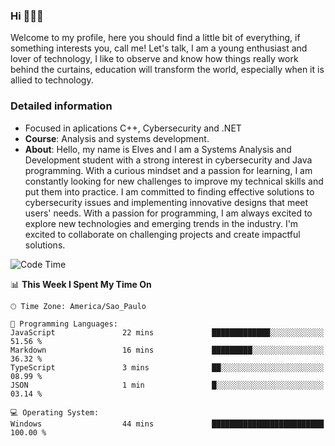 


### Hi 🙋🏽‍♂️

Welcome to my profile, here you should find a little bit of everything, if something interests you, call me! Let's talk,
I am a young enthusiast and lover of technology, I like to observe and know how things really work behind the curtains, 
education will transform the world, especially when it is allied to technology.

### Detailed information
* Focused in aplications C++, Cybersecurity and .NET
* **Course**: Analysis and systems development.
* **About**: Hello, my name is Elves and I am a Systems Analysis and Development student with a strong interest in cybersecurity and Java programming. With a curious mindset and a passion for learning, I am constantly looking for new challenges to improve my technical skills and put them into practice. I am committed to finding effective solutions to cybersecurity issues and implementing innovative designs that meet users' needs. With a passion for programming, I am always excited to explore new technologies and emerging trends in the industry. I'm excited to collaborate on challenging projects and create impactful solutions.

<!--START_SECTION:waka-->
![Code Time](http://img.shields.io/badge/Code%20Time-43%20hrs%205%20mins-blue)

📊 **This Week I Spent My Time On** 

```text
🕑︎ Time Zone: America/Sao_Paulo

💬 Programming Languages: 
JavaScript               22 mins             █████████████░░░░░░░░░░░░   51.56 % 
Markdown                 16 mins             █████████░░░░░░░░░░░░░░░░   36.32 % 
TypeScript               3 mins              ██░░░░░░░░░░░░░░░░░░░░░░░   08.99 % 
JSON                     1 min               █░░░░░░░░░░░░░░░░░░░░░░░░   03.14 % 

💻 Operating System: 
Windows                  44 mins             █████████████████████████   100.00 % 
```


<!--END_SECTION:waka-->


